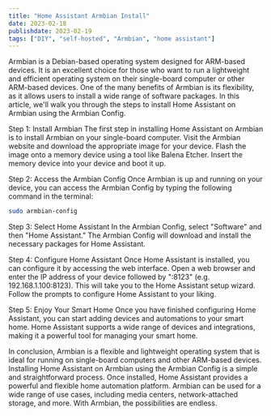 ```yaml
---
title: "Home Assistant Armbian Install"
date: 2023-02-18
publishdate: 2023-02-19
tags: ["DIY", "self-hosted", "Armbian", "home assistant"]
---
```

Armbian is a Debian-based operating system designed for ARM-based devices. It is an excellent choice for those who want to run a lightweight and efficient operating system on their single-board computer or other ARM-based devices. One of the many benefits of Armbian is its flexibility, as it allows users to install a wide range of software packages. In this article, we'll walk you through the steps to install Home Assistant on Armbian using the Armbian Config.

Step 1: Install Armbian
The first step in installing Home Assistant on Armbian is to install Armbian on your single-board computer. Visit the Armbian website and download the appropriate image for your device. Flash the image onto a memory device using a tool like Balena Etcher. Insert the memory device into your device and boot it up.

Step 2: Access the Armbian Config
Once Armbian is up and running on your device, you can access the Armbian Config by typing the following command in the terminal:

```sh
sudo armbian-config
```
Step 3: Select Home Assistant
In the Armbian Config, select "Software" and then "Home Assistant." The Armbian Config will download and install the necessary packages for Home Assistant.

Step 4: Configure Home Assistant
Once Home Assistant is installed, you can configure it by accessing the web interface. Open a web browser and enter the IP address of your device followed by ":8123" (e.g. 192.168.1.100:8123). This will take you to the Home Assistant setup wizard. Follow the prompts to configure Home Assistant to your liking.

Step 5: Enjoy Your Smart Home
Once you have finished configuring Home Assistant, you can start adding devices and automations to your smart home. Home Assistant supports a wide range of devices and integrations, making it a powerful tool for managing your smart home.

In conclusion, Armbian is a flexible and lightweight operating system that is ideal for running on single-board computers and other ARM-based devices. Installing Home Assistant on Armbian using the Armbian Config is a simple and straightforward process. Once installed, Home Assistant provides a powerful and flexible home automation platform. Armbian can be used for a wide range of use cases, including media centers, network-attached storage, and more. With Armbian, the possibilities are endless.